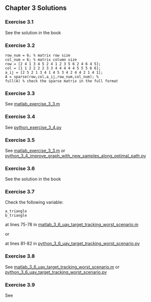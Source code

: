 ## Chapter 3 Solutions

### Exercise 3.1
See the solution in the book

### Exercise 3.2
```
row_num = 6; % matrix row size
col_num = 6; % matrix column size
row = [2 4 1 3 4 5 2 4 1 2 3 5 6 2 4 6 4 5];
col = [1 1 2 2 2 2 3 3 4 4 4 4 4 5 5 5 6 6];
a_ij = [2 5 2 1 3 4 1 4 5 3 4 2 4 4 2 1 4 1];
A = sparse(row,col,a_ij,row_num,col_num); %
full(A) % check the sparse matrix in the full format
```

### Exercise 3.3

See [matlab_exercise_3_3.m](../matlab/matlab_exercise_3_3.m)

### Exercise 3.4

See [python_exercise_3_4.py](../python/python_exercise_3_4.py)

### Exercise 3.5

See [matlab_exercise_3_3.m](../matlab/matlab_exercise_3_5.m) or [python_3_4_improve_graph_with_new_samples_along_optimal_path.py](../python/python_3_4_improve_graph_with_new_samples_along_optimal_path.py)

### Exercise 3.6
See the solution in the book

### Exercise 3.7

Check the following variable:
```
a_triangle 
b_triangle
```
at lines 75-78 in [matlab_3_6_uav_target_tracking_worst_scenario.m](../matlab/matlab_3_6_uav_target_tracking_worst_scenario.m)

or

at lines 81-82 in [python_3_6_uav_target_tracking_worst_scenario.py](../python/python_3_6_uav_target_tracking_worst_scenario.py)

### Exercise 3.8

See [matlab_3_6_uav_target_tracking_worst_scenario.m](../matlab/matlab_3_6_uav_target_tracking_worst_scenario.m) or [python_3_6_uav_target_tracking_worst_scenario.py](../python/python_3_6_uav_target_tracking_worst_scenario.py)

### Exercise 3.9

See

